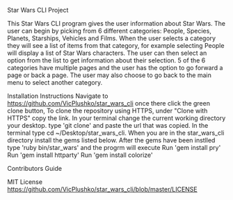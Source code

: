 Star Wars CLI Project

This Star Wars CLI program gives the user information about Star Wars. The user can begin by picking from 6 different categories: People, Species, Planets, Starships, Vehicles and Films. When the user selects a category they will see a list of items from that category, for example selecting People will display a list of Star Wars characters. The user can then select an option from the list to get information about their selection. 5 of the 6 categories have multiple pages and the user has the option to go forward a page or back a page. The user may also choose to go back to the main menu to select another category. 

Installation Instructions
Navigate to https://github.com/VicPlushko/star_wars_cli once there click the green clone button, To clone the repository using HTTPS, under "Clone with HTTPS" copy the link. In your terminal change the current working directory your desktop. type 'git clone' and paste the url that was copied. In the terminal type cd ~/Desktop/star_wars_cli. When you are in the star_wars_cli directory install the gems listed below. After the gems have been instlled type 'ruby bin/star_wars' and the progrm will execute
Run 'gem install pry'
Run 'gem install httparty'
Run 'gem install colorize'

Contributors Guide


MIT License
https://github.com/VicPlushko/star_wars_cli/blob/master/LICENSE
